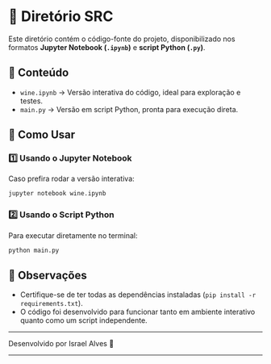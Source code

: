 
# 📂 Diretório SRC

Este diretório contém o código-fonte do projeto, disponibilizado nos formatos **Jupyter Notebook (`.ipynb`)** e **script Python (`.py`)**.

## 📌 Conteúdo
- `wine.ipynb` → Versão interativa do código, ideal para exploração e testes.
- `main.py` → Versão em script Python, pronta para execução direta.

## 🚀 Como Usar
### 1️⃣ Usando o Jupyter Notebook
Caso prefira rodar a versão interativa:
```bash
jupyter notebook wine.ipynb
```

### 2️⃣ Usando o Script Python
Para executar diretamente no terminal:
```bash
python main.py
```

## 📝 Observações
- Certifique-se de ter todas as dependências instaladas (`pip install -r requirements.txt`).
- O código foi desenvolvido para funcionar tanto em ambiente interativo quanto como um script independente.

---
Desenvolvido por Israel Alves 🚀

---



